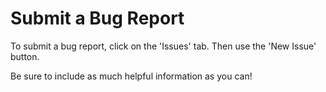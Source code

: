 # Submit a Bug Report

To submit a bug report, click on the 'Issues' tab. Then use the 'New Issue' button. 

Be sure to include as much helpful information as you can!
